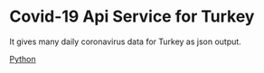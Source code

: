 # Covid-19 Api Service for Turkey
It gives many daily coronavirus data for Turkey as json output.

[Python](https://github.com/mmertpolat/covid19-turkey-api/actions/workflows/covid19.yml/badge.svg)
